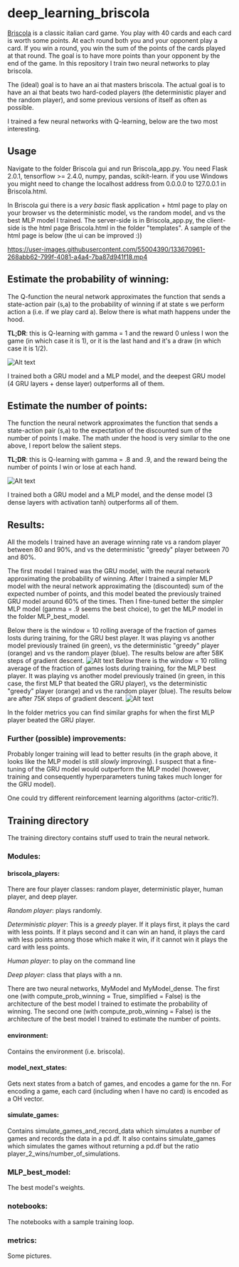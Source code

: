 # deep_learning_briscola

[Briscola](https://en.wikipedia.org/wiki/Briscola) is a classic italian card game. You play with 40 cards and each card is worth some points. At each round both you and your opponent play a card. If you win a round, you win the sum of the points of the cards played at that round. The goal is to have more points than your opponent by the end of the game. In this repository I train two neural networks to play briscola.

The (ideal) goal is to have an ai that masters briscola. The actual goal is to have an ai that beats two hard-coded players (the deterministic player and the random player), and some previous versions of itself as often as possible.

I trained a few neural networks with Q-learning, below are the two most interesting.

## Usage

Navigate to the folder Briscola gui and run Briscola_app.py. You need Flask 2.0.1, tensorflow >= 2.4.0, numpy, pandas, scikit-learn. if you use Windows you might need to change the localhost address from 0.0.0.0 to 127.0.0.1 in Briscola.html. 

In Briscola gui there is a _very basic_ flask application + html page to play on your browser vs the deterministic model, vs the random model, and vs the best MLP model I trained. The server-side is in Briscola_app.py, the client-side is the html page Briscola.html in the folder "templates". A sample of the html page is below (the ui can be improved :)) 

https://user-images.githubusercontent.com/55004390/133670961-268abb62-799f-4081-a4a4-7ba87d941f18.mp4

## Estimate the probability of winning:

The Q-function the neural network approximates the function that sends a state-action pair (s,a) to the probability of winning if at state s we perform action a (i.e. if we play card a). Below there is what math happens under the hood.

**TL;DR**: this is Q-learning with gamma = 1 and the reward 0 unless I won the game (in which case it is 1), or it is the last hand and it's a draw (in which case it is 1/2).


![Alt text](https://github.com/Inc-G/deep_learning_briscola/blob/main/Estimate_probability_of_winning.png?raw=true "Optional Title")

I trained both a GRU model and a MLP model, and the deepest GRU model (4 GRU layers + dense layer) outperforms all of them.

## Estimate the number of points:

The function the neural network approximates the function that sends a state-action pair (s,a) to the expectation of the discounted sum of the number of points I make. The math under the hood is very similar to the one above, I report below the salient steps. 

**TL;DR**: this is Q-learning with gamma = .8 and .9, and the reward being the number of points I win or lose at each hand.

![Alt text](https://github.com/Inc-G/deep_learning_briscola/blob/main/Bellman_eq.png?raw=true "Optional Title")

I trained both a GRU model and a MLP model, and the dense model (3 dense layers with activation tanh) outperforms all of them. 

## Results:
All the models I trained have an average winning rate vs a random player between 80 and 90%, and vs the deterministic "greedy" player between 70 and 80%.

The first model I trained was the GRU model, with the neural network approximating the probability of winning. After I trained a simpler MLP model with the neural network approximating the (discounted) sum of the expected number of points, and this model beated the previously trained GRU model around 60% of the times. Then I fine-tuned better the simpler MLP model (gamma = .9 seems the best choice), to get the MLP model in the folder MLP_best_model.

Below there is the window = 10 rolling average of the fraction of games losts during training, for the GRU best player. It was playing vs another model previously trained (in green), vs the deterministic "greedy" player (orange) and vs the random player (blue). The results below are after 58K steps of gradient descent.
![Alt text](https://github.com/Inc-G/deep_learning_briscola/blob/main/Training/metrics/Final%20GRU%20-%20rolling%20lost%20games.png?raw=true "Optional Title")
Below there is the window = 10 rolling average of the fraction of games losts during training, for the MLP best player. It was playing vs another model previously trained (in green, in this case, the first MLP that beated the GRU player), vs the deterministic "greedy" player (orange) and vs the random player (blue). The results below are after 75K steps of gradient descent.
![Alt text](https://github.com/Inc-G/deep_learning_briscola/blob/main/Training/metrics/Final%20MLP%20-%20rolling%20lost%20games.png?raw=true "Optional Title")

In the folder metrics you can find similar graphs for when the first MLP player beated the GRU player.

### Further (possible) improvements:

Probably longer training will lead to better results (in the graph above, it looks like the MLP model is still _slowly_ improving). I suspect that a fine-tuning of the GRU model would outperform the MLP model (however, training and consequently hyperparameters tuning  takes much longer for the GRU model).

One could try different reinforcement learning algorithms (actor-critic?).

## Training directory

The training directory contains stuff used to train the neural network.

### Modules:
#### briscola_players: 
There are four player classes: random player, deterministic player, human player, and deep player.

_Random player_: plays randomly.

_Deterministic player_: This is a _greedy_ player. If it plays first, it plays the card with less points. If it plays second and it can win an hand, it plays the card with less points among those which make it win, if it cannot win it plays the card with less points.

_Human player_: to play on the command line

_Deep player_: class that plays with a nn.

There are two neural networks, MyModel and MyModel_dense. The first one (with compute_prob_winning = True, simplified = False) is the architecture of the best model I trained to estimate the probability of winning. The second one (with compute_prob_winning = False) is the architecture of the best model I trained to estimate the number of points.

#### environment:

Contains the environment (i.e. briscola).

#### model_next_states:
Gets next states from a batch of games, and encodes a game for the nn. For encoding a game, each card (including when I have no card) is encoded as a OH vector.

#### simulate_games:

Contains simulate_games_and_record_data which simulates a number of games and records the data in a pd.df. It also contains simulate_games which simulates the games without returning a pd.df but the ratio player_2_wins/number_of_simulations.

### MLP_best_model:
The best model's weights.

### notebooks:
The notebooks with a sample training loop.

### metrics:
Some pictures.




